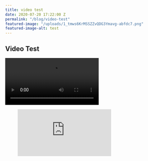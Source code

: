 ```yaml
---
title: video test
date: 2020-07-20 17:22:00 Z
permalink: "/blog/video-test"
featured-image: "/uploads/1_tmws6KrMSSZZvQDG3Ymavg-abfdc7.png"
featured-image-alt: test
---
```


## Video Test

![hero-comp.mp4](/uploads/hero-comp.mp4)

<!-- blank line -->
<figure class="video_container">
<iframe src="https://www.youtube.com/embed/enMumwvLAug" frameborder="0" allowfullscreen="true"> </iframe>
</figure>
<!-- blank line -->